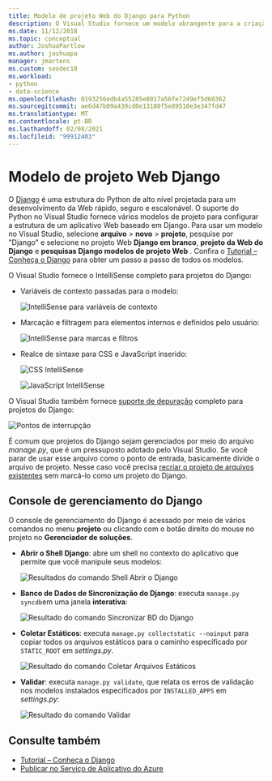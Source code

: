 ```yaml
---
title: Modelo de projeto Web do Django para Python
description: O Visual Studio fornece um modelo abrangente para a criação rápida de aplicativos Web do Django com o Python.
ms.date: 11/12/2018
ms.topic: conceptual
author: JoshuaPartlow
ms.author: joshuapa
manager: jmartens
ms.custom: seodec18
ms.workload:
- python
- data-science
ms.openlocfilehash: 0193256edb4a55285e8017a56fe7249ef5d60362
ms.sourcegitcommit: ae6d47b09a439cd0e13180f5e89510e3e347fd47
ms.translationtype: MT
ms.contentlocale: pt-BR
ms.lasthandoff: 02/08/2021
ms.locfileid: "99912403"
---
```

# <a name="django-web-project-template"></a>Modelo de projeto Web Django

O [Django](https://www.djangoproject.com/) é uma estrutura do Python de alto nível projetada para um desenvolvimento da Web rápido, seguro e escalonável. O suporte do Python no Visual Studio fornece vários modelos de projeto para configurar a estrutura de um aplicativo Web baseado em Django. Para usar um modelo no Visual Studio, selecione **arquivo**  >  **novo**  >  **projeto**, pesquise por "Django" e selecione no projeto Web **Django em branco**, **projeto da Web do Django** e **pesquisas Django modelos de projeto Web** . Confira o [Tutorial – Conheça o Django](learn-django-in-visual-studio-step-01-project-and-solution.md) para obter um passo a passo de todos os modelos.

O Visual Studio fornece o IntelliSense completo para projetos do Django:

- Variáveis de contexto passadas para o modelo:

    ![IntelliSense para variáveis de contexto](media/template-django-intellisense.png)

- Marcação e filtragem para elementos internos e definidos pelo usuário:

    ![IntelliSense para marcas e filtros](media/template-django-intellisense-filter.png)

- Realce de sintaxe para CSS e JavaScript inserido:

    ![CSS IntelliSense](media/template-django-intellisense-css.png)

    ![JavaScript IntelliSense](media/template-django-intellisense-js.png)

O Visual Studio também fornece [suporte de depuração](debugging-python-in-visual-studio.md) completo para projetos do Django:

![Pontos de interrupção](media/template-django-debugging.png)

É comum que projetos do Django sejam gerenciados por meio do arquivo *manage.py*, que é um pressuposto adotado pelo Visual Studio. Se você parar de usar esse arquivo como o ponto de entrada, basicamente divide o arquivo de projeto. Nesse caso você precisa [recriar o projeto de arquivos existentes](managing-python-projects-in-visual-studio.md#create-a-project-from-existing-files) sem marcá-lo como um projeto do Django.

## <a name="django-management-console"></a>Console de gerenciamento do Django

O console de gerenciamento do Django é acessado por meio de vários comandos no menu **projeto** ou clicando com o botão direito do mouse no projeto no **Gerenciador de soluções**.

- **Abrir o Shell Django**: abre um shell no contexto do aplicativo que permite que você manipule seus modelos:

    ![Resultados do comando Shell Abrir o Django](media/template-django-console-shell.png)

- **Banco de Dados de Sincronização do Django**: executa `manage.py syncdb`em uma janela **interativa**:

    ![Resultado do comando Sincronizar BD do Django](media/template-django-console-sync-db.png)

- **Coletar Estáticos**: executa `manage.py collectstatic --noinput` para copiar todos os arquivos estáticos para o caminho especificado por `STATIC_ROOT` em *settings.py*.

    ![Resultado do comando Coletar Arquivos Estáticos](media/template-django-console-collect-static.png)

- **Validar**: executa `manage.py validate`, que relata os erros de validação nos modelos instalados especificados por `INSTALLED_APPS` em *settings.py*:

    ![Resultado do comando Validar](media/template-django-console-validate.png)

## <a name="see-also"></a>Consulte também

- [Tutorial – Conheça o Django](learn-django-in-visual-studio-step-01-project-and-solution.md)
- [Publicar no Serviço de Aplicativo do Azure](publishing-python-web-applications-to-azure-from-visual-studio.md)
